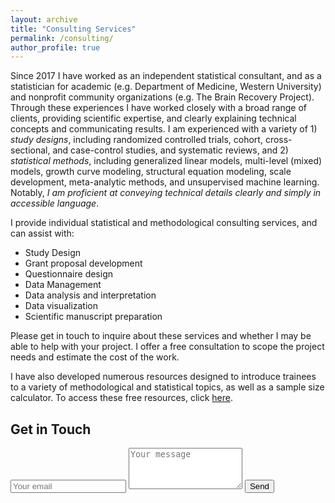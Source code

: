 ```yaml
---
layout: archive
title: "Consulting Services"
permalink: /consulting/
author_profile: true
---
```


Since 2017 I have worked as an independent statistical consultant, and as a statistician for academic (e.g. Department of Medicine, Western University) and nonprofit community organizations (e.g. The Brain Recovery Project). Through these experiences I have worked closely with a broad range of clients, providing scientific expertise, and clearly explaining technical concepts and communicating results. I am experienced with a variety of 1) *study designs*, including randomized controlled trials, cohort, cross-sectional, and case-control studies, and systematic reviews, and 2) *statistical methods*, including generalized linear models, multi-level (mixed) models, growth curve modeling, structural equation modeling, scale development, meta-analytic methods, and unsupervised machine learning. Notably, *I am proficient at conveying technical details clearly and simply in accessible language*. 

I provide individual statistical and methodological consulting services, and can assist with: 
* Study Design
* Grant proposal development 
* Questionnaire design
* Data Management
* Data analysis and interpretation
* Data visualization 
* Scientific manuscript preparation

Please get in touch to inquire about these services and whether I may be able to help with your project. I offer a free consultation to scope the project needs and estimate the cost of the work. 

I have also developed numerous resources designed to introduce trainees to a variety of methodological and statistical topics, as well as a sample size calculator. To access these free resources, click [here](/resources/). 


<!-- Contact form  -->
<div id="contact">
        <h2>Get in Touch</h2>
        <div id="contact-form">
                <form action="https://formspree.io/f/xoqynave" method="POST">
                <input type="hidden" name="_subject" value="Contact request from kpuka.ca" />
                <input type="email" name="_replyto" placeholder="Your email" required>
                <textarea type="text" rows="4" name="message" placeholder="Your message" required></textarea>
                <button type="submit">Send</button>
            </form>
        </div>
    </div>
    
